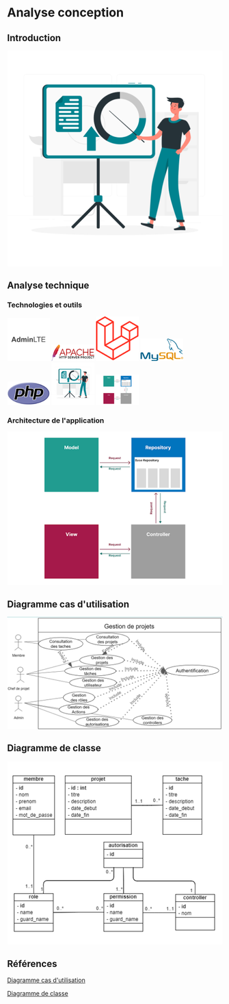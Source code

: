 # Analyse conception 

## Introduction
![Logo](img/Presentation-rafiki.png)
## Analyse technique
### Technologies et outils
<img src="img/adminlte.jpg" alt="Alt text" width="100">
<img src="img/apache.png" alt="Alt text" width="100">
<img src="img/laravel.png" alt="Alt text" width="100">
<img src="img/myslq.png" alt="Alt text" width="100">
<img src="img/php.png" alt="Alt text" width="100">
<img src="img/Presentation-rafiki.png" alt="Alt text" width="100">
<img src="img/repository-pattern.png" alt="Alt text" width="100">


### Architecture de l'application

![repository-pattern](./img/repository-pattern.png)



## Diagramme cas d'utilisation
![user-case](img/user-case.png)
## Diagramme de classe
![diagramme-classe](img/diagramme-classe.png)

## Références

[Diagramme cas d'utilisation](https://docs.google.com/presentation/d/1G8g-nuJnly97BBabZnEQrzzhvJ7ZOFd-rim_803nuq8/edit?usp=sharing)

[Diagramme de classe](https://online.visual-paradigm.com/share.jsp?id=333032313934332d31)